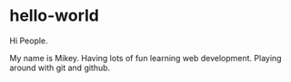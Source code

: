 # hello-world

Hi People.

My name is Mikey. Having lots of fun learning web development. Playing around with git and github.

